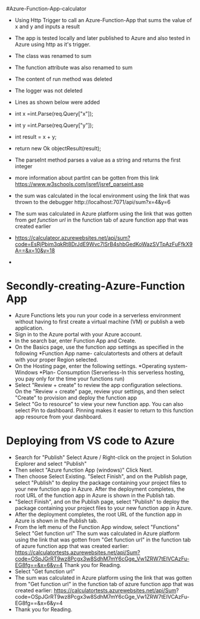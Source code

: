  #Azure-Function-App-calculator  
 
- Using Http Trigger to  call an Azure-Function-App that sums the value of x and y and inputs a result  
- The app is tested locally and later published to Azure and also tested in Azure using http as it's trigger.  
- The class  was renamed to sum  
- The function attribute was also renamed  to sum  
- The content of  run method was deleted  
- The logger was not deleted   
- Lines as shown below were added  
- int x =int.Parse(req.Query["x"]);  
- int y =int.Parse(req.Query["y"]);  
- int result = x + y;
  
- return new Ok objectResult(result);  
- The parseInt method parses a value as a string and returns the first integer  
- more information about partInt can be gotten from this link      https://www.w3schools.com/jsref/jsref_parseint.asp  
- the sum was calculated in the local environment using the link that was thrown to the debugger
  http://localhost:7071/api/sum?x=4&y=6  
- The sum was calculated in Azure platform using the link that was gotten from *get function url* in the function tab of azure function app that was created earlier     
- https://calculateor.azurewebsites.net/api/sum?code=EsRjPbim3qkRt8DrJdE9Wvc7lSrB4shbGedKoWazSVTpAzFuFfkX9A==&x=10&y=18
- 
# Secondly-creating-Azure-Function App
- Azure Functions lets you run your code in a serverless environment without having to first create a virtual machine (VM) or publish a web application.   
- Sign in to the Azure portal with your Azure account.  
- In the search bar, enter Function App and Create.  
- On the Basics page, use the function app settings as specified in the following *Function App name- calculatortests and others at default with your proper Region selected.   
- On the Hosting page, enter the following settings. *Operating system- Windows *Plan- Consumption (Serverless-In this serverless hosting, you pay only for the time your functions run)   
- Select "Review + create" to review the app configuration selections.    
On the "Review + create" page, review your settings, and then select "Create" to provision and deploy the function app    
- Select "Go to resource" to view your new function app. You can also select Pin to dashboard. Pinning makes it easier to return to this function app resource from your dashboard.  
# Deploying from VS code to Azure  
- Search for "Publish" Select Azure / Right-click on the project in Solution Explorer and select "Publish" 
- Then select "Azure function App (windows)" Click Next. 
- Then choose Select Existing. 
"Select Finish", and on the Publish page, select "Publish" to deploy the package containing your project files to your new function app in Azure.
After the deployment completes, the root URL of the function app in Azure is shown in the Publish tab.
- "Select Finish", and on the Publish page, select "Publish" to deploy the package containing your project files to your new function app in Azure.  
- After the deployment completes, the root URL of the function app in Azure is shown in the Publish tab.  
- From the left menu of the Function App window, select "Functions"
Select "Get function url"
The sum was calculated in Azure platform using the link that was gotten from "Get function url" in the function tab of azure function app that was created earlier:
https://calculatortests.azurewebsites.net/api/Sum?code=OSpJGrRT9wz8Pcgx3w8SdhM7mY6cGge_Vw1ZRW7tEIVCAzFu-EG8fg==&x=6&y=4
Thank you for Reading.
- Select "Get function url"  
- The sum was calculated in Azure platform using the link that was gotten from "Get function url" in the function tab of azure function app that was created earlier:     https://calculatortests.azurewebsites.net/api/Sum?  code=OSpJGrRT9wz8Pcgx3w8SdhM7mY6cGge_Vw1ZRW7tEIVCAzFu-EG8fg==&x=6&y=4  
- Thank you for Reading.  
